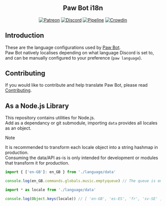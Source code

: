 <h2 align="center">Paw Bot i18n</h2>

<p align="center">
<a href="https://patreon.com/JustAPaw"><img alt="Patreon" src="https://img.shields.io/badge/patreon-donate?color=F77F6F&labelColor=F96854&logo=patreon&logoColor=ffffff"></a>
<a href="https://discord.gg/eazpsZNrRk"><img alt="Discord" src="https://img.shields.io/discord/368557500884189186?color=7389D8&labelColor=6A7EC2&logo=discord&logoColor=ffffff"></a>
<a href="https://dev.azure.com/just-a-paw/Language"><img alt="Pipeline" src="https://dev.azure.com/just-a-paw/Language/_apis/build/status/just-a-paw.language?branchName=main"></a>
<a href="https://crowdin.com/project/paw-bot"><img alt="Crowdin" src="https://badges.crowdin.net/paw-bot/localized.svg"></a>
</p>

## Introduction

These are the language configurations used by [Paw Bot](https://paw.bot).  
Paw Bot natively localises depending on what language Discord is set to, and can be manually configured to your preference (`paw language`).

## Contributing

If you would like to contribute and help translate Paw Bot, please read [Contributing](/CONTRIBUTING.md).

## As a Node.js Library

This repository contains utilities for Node.js.  
Add as a dependancy or git submodule, importing `data` provides all locales as an object.  

> [!NOTE]  
> It is recommended to transform each locale object into a string hashmap in production.  
> Consuming the data/API as-is is only intended for development or modules that transform it for production.

```ts
import { ['en-GB']: en_GB } from './language/data'

console.log(en_GB.commands.globals.music.emptyqueue) // The queue is empty.
```

```ts
import * as locale from './language/data'

console.log(Object.keys(locale)) // [ 'en-GB', 'es-ES', 'fr', 'sv-SE' ]
```
